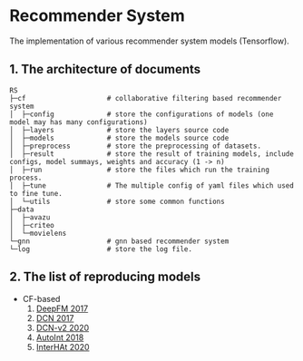 # Recommender System

The implementation of various recommender system models (Tensorflow).

## 1. The architecture of documents

```
RS
├─cf                    # collaborative filtering based recommender system
│  ├─config             # store the configurations of models (one model may has many configurations)
│  ├─layers             # store the layers source code
│  ├─models             # store the models source code
│  ├─preprocess         # store the preprocessing of datasets.
│  ├─result             # store the result of training models, include configs, model summays, weights and accuracy (1 -> n)
│  ├─run                # store the files which run the training process.
│  ├─tune               # The multiple config of yaml files which used to fine tune.
│  └─utils              # store some common functions
├─data
│  ├─avazu
│  ├─criteo
│  └─movielens
└─gnn                   # gnn based recommender system
└─log                   # store the log file.
```

## 2. The list of reproducing models

* CF-based
    1. [DeepFM 2017](https://arxiv.org/pdf/1703.04247.pdf)
    2. [DCN 2017](https://dl.acm.org/doi/pdf/10.1145/3124749.3124754?ref=https://githubhelp.com)
    3. [DCN-v2 2020](https://arxiv.org/pdf/2008.13535.pdf)
    4. [AutoInt 2018](https://arxiv.org/pdf/1810.11921.pdf)
    5. [InterHAt 2020](https://dl.acm.org/doi/pdf/10.1145/3336191.3371785)
